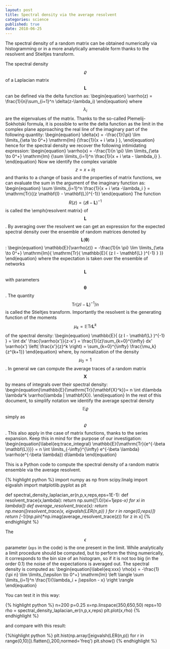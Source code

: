 ```yaml
---
layout: post
title: Spectral density via the average resolvent
categories: science
published: true
date: 2018-06-25
---
```


The spectral density of a random matrix can be obtained numerically via histogramming or in a more analytically amenable form thanks to the resolvent and Stieltjes transform.

The spectral density $$\varrho$$ of a Laplacian matrix $$\mathbf{L}$$ can be defined via the delta function as:
\begin{equation}
\varrho(z) = \frac{1}{n}\sum_{i=1}^n \delta(z-\lambda_i)
\end{equation}
where $$\lambda_i$$ are the eigenvalues of the matrix.
Thanks to the so-called Plemelij-Sokhotski formula, it is possible to write the delta function as the limit in the complex plane approaching the real line of the imaginary part of the following quantity:
\begin{equation}
\delta(x) = -\frac{1}{\pi} \lim \limits_{\eta \to 0^+} \mathrm{Im} {\frac{1}{x + i \eta } },
\end{equation}
hence for the spectral density we recover the following intimidating expression:
\begin{equation}
\varrho(x) = -\frac{1}{n \pi} \lim \limits_{\eta \to 0^+} \mathrm{Im} {\sum \limits_{i=1}^n \frac{1}{x + i \eta - \lambda_i} }.
\end{equation}
Now we identify the complex variable $$z=x+i \eta$$ and thanks to a change of basis and the properties of matrix functions, we can evaluate the sum in the argument of the imaginary function as:
\begin{equation}
\sum \limits_{i=1}^n \frac{1}{x + i \eta -\lambda_i } = \mathrm{Tr}{(z \mathbf{I} - \mathbf{L})^{-1}}
\end{equation}
The function $$R(z)=(z\mathbf{I} -\mathbf{L})^{-1}$$ is called the \emph{resolvent matrix} of $$\mathbf{L}$$.
By averaging over the resolvent we can get an expression for the expected spectral density over the ensemble of random matrices denoted by $$\mathbf{L}(\boldsymbol{\theta})$$:
\begin{equation}
\mathbb{E}{\varrho(z)} = -\frac{1}{n \pi} \lim \limits_{\eta \to 0^+} \mathrm{Im}{ \mathrm{Tr}{ \mathbb{E}{ (z I - \mathbf{L} )^{-1} } }}
\end{equation}
where the expectation is taken over the ensemble of networks $$\mathbf{L}$$ with parameters $$\boldsymbol{\theta}$$. The quantity $$\mathrm{Tr}{(z I - \mathbf{L} )^{-1}}/n$$  is called the Stieltjes transform.
Importantly the resolvent is the generating function of the moments $$\mu_k=\mathbb{E}{\mathrm{Tr}{\mathbf{L}^k}}$$ of the spectral density:
\begin{equation}
\mathbb{E}{ (z I - \mathbf{L} )^{-1} }  = \int dx' \frac{\varrho(x')}{z-x'} = \frac{1}{z}\sum_{k=0}^{\infty} dx' \varrho(x') \left( \frac{x'}{z}^k \right) = \sum_{k=0}^{\infty} \frac{\mu_k}{z^{k+1}}
\end{equation}
where, by normalization of the density $$\mu_0=1$$. In general we can compute the average traces of a random matrix $$\mathbf{X}$$ by means of integrals over their spectral density:
\begin{equation}\mathbb{E}{\mathrm{Tr}{\mathbf{X}^k}}= n \int d\lambda \lambda^k \varrho(\lambda | \mathbf{X}).
\end{equation}
In the rest of this document, to simplify notation we identify the average spectral density $$\mathbb{E}{\varrho}$$ simply as $$\varrho$$.
This also apply in the case of matrix functions, thanks to the series expansion. Keep this in mind for the purpose of our investigation:
\begin{equation}\label{eq:trace_integral}
\mathbb{E}{\mathrm{Tr}{e^{-\beta \mathbf{L}}}} = n \int \limits_{-\infty}^{\infty} e^{-\beta \lambda} \varrho(e^{-\beta \lambda}) d\lambda
\end{equation}
	
This is a Python code to compute the spectral density of a random matrix ensemble via the average resolvent.

{% highlight python %}
import numpy as np
from scipy.linalg import eigvalsh
import matplotlib.pyplot as plt

def spectral_density_laplacian_er(n,p,x,reps,eps=1E-1):
    def resolvent_trace(x,lambdai):
        return np.sum([1.0/(xi+1j*eps-x) for xi in lambdai])
    def average_resolvent_trace(x):
        return np.mean([resolvent_trace(x, eigvalsh(LER(n,p)) ) for r in range(0,reps)])
    return [-1/(np.pi*n)*np.imag(average_resolvent_trace(z)) for z in x]
{% endhighlight %}

The $$\epsilon$$ parameter (`eps` in the code) is the one present in the limit.
While analytically a limit procedure should be computed, but to perform the thing numerically, it corresponds to the bin size of an histogram, so if it is not too big (in the order 0.1) the noise of the expectations is averaged out.
The spectral density is computed as:
\begin{equation}\label{eq:xxx}
\rho(x) = -\frac{1}{\pi n} \lim \limits_{\epsilon \to 0^+} \mathrm{Im} \left \langle \sum \limits_{i=1}^n \frac{1}{\lambda_i + j\epsilon - x} \right \rangle
\end{equation}

You can test it in this way:

{% highlight python %}
n=200
p=0.25
x=np.linspace(350,650,50)
reps=10
rho = spectral_density_laplacian_er(n,p,x,reps)
plt.plot(x,rho)
{% endhighlight %}

and compare with this result:

{%highlight python %}
plt.hist(np.array([eigvalsh(LER(n,p)) for r in range(0,10)]).flatten(),200,normed='freq')
plt.show()
{% endhighlight %}


